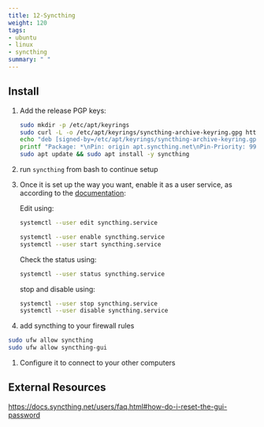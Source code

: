 ```yaml
---
title: 12-Syncthing
weight: 120
tags:
- ubuntu
- linux
- syncthing
summary: " "
---
```


## Install

1. Add the release PGP keys:

    ```bash
    sudo mkdir -p /etc/apt/keyrings
    sudo curl -L -o /etc/apt/keyrings/syncthing-archive-keyring.gpg https://syncthing.net/release-key.gpg    
    echo "deb [signed-by=/etc/apt/keyrings/syncthing-archive-keyring.gpg] https://apt.syncthing.net/ syncthing stable" | sudo tee /etc/apt/sources.list.d/syncthing.list
    printf "Package: *\nPin: origin apt.syncthing.net\nPin-Priority: 990\n" | sudo tee /etc/apt/preferences.d/syncthing
    sudo apt update && sudo apt install -y syncthing
    ```
    
1. run ```syncthing``` from bash to continue setup
1. Once it is set up the way you want, enable it as a user service, as according to the [documentation](https://docs.syncthing.net/users/autostart.html#linux):

    Edit using:

    ```bash
    systemctl --user edit syncthing.service
    ```

    ```bash
    systemctl --user enable syncthing.service
    systemctl --user start syncthing.service  
    ```
    
    Check the status using:
    
    ```bash
    systemctl --user status syncthing.service
    ```

    stop and disable using:

    ```bash
    systemctl --user stop syncthing.service  
    systemctl --user disable syncthing.service  
    ```

1. add syncthing to your firewall rules

```bash
sudo ufw allow syncthing
sudo ufw allow syncthing-gui
```
    
1. Configure it to connect to your other computers


## External Resources

<https://docs.syncthing.net/users/faq.html#how-do-i-reset-the-gui-password>